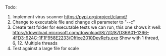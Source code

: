 Todo:
1. Implement virus scanner https://pypi.org/project/clamd/
2. Change to executable file and change cli parameter to "--c"
3. Create test folder for executable tests we can run, this one shows it well: https://download.microsoft.com/download/8/7/D/87D36A01-1266-4FD3-924C-1F1F958E2233/Office2010DevRefs.exe
Show with 1 thread, 6, 12. Multiple threads
4. Test against a large file for scale